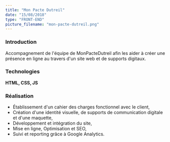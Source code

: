 ```yaml
---
title: "Mon Pacte Dutreil"
date: "15/08/2018"
type: "FRONT-END"
picture_filename: "mon-pacte-dutreil.png"
---
```


### Introduction

Accompagnement de l'équipe de MonPacteDutreil afin les aider à créer une présence en ligne au travers d'un site web et de supports digitaux.

### Technologies

**HTML, CSS, JS**

### Réalisation

- Établissement d'un cahier des charges fonctionnel avec le client,
- Création d'une identité visuelle, de supports de communication digitale et d'une maquette,
- Développement et intégration du site,
- Mise en ligne, Optimisation et SEO,
- Suivi et reporting grâce à Google Analytics.
